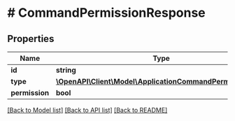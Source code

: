 # # CommandPermissionResponse

## Properties

Name | Type | Description | Notes
------------ | ------------- | ------------- | -------------
**id** | **string** |  |
**type** | [**\OpenAPI\Client\Model\ApplicationCommandPermissionType**](ApplicationCommandPermissionType.md) |  |
**permission** | **bool** |  |

[[Back to Model list]](../../README.md#models) [[Back to API list]](../../README.md#endpoints) [[Back to README]](../../README.md)

